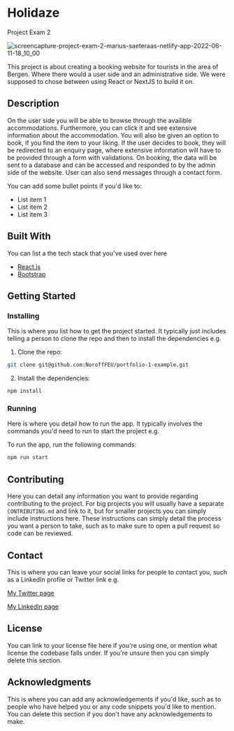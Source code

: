 # Holidaze
Project Exam 2

![screencapture-project-exam-2-marius-saeteraas-netlify-app-2022-06-11-18_10_00](https://user-images.githubusercontent.com/71336754/173196116-16e42a46-5980-4845-ac25-33a30ed049e5.png)


This project is about creating a booking website for tourists in the area of Bergen. Where there would a user side and an administrative side. We were supposed to chose between using React or NextJS to build it on.

## Description

On the user side you will be able to browse through the availible accommodations. Furthermore, you can click it and see extensive information about the accommodation. You will also be given an option to book, if you find the item to your liking. If the user decides to book, they will be redirected to an enquiry page, where extensive information will have to be provided through a form with validations. On booking, the data will be sent to a database and can be accessed and responded to by the admin side of the website. User can also send messages through a contact form.



You can add some bullet points if you'd like to:

- List item 1
- List item 2
- List item 3

## Built With

You can list a the tech stack that you've used over here

- [React.js](https://reactjs.org/)
- [Bootstrap](https://getbootstrap.com)

## Getting Started

### Installing

This is where you list how to get the project started. It typically just includes telling a person to clone the repo and then to install the dependencies e.g.

1. Clone the repo:

```bash
git clone git@github.com:NoroffFEU/portfolio-1-example.git
```

2. Install the dependencies:

```
npm install
```

### Running

Here is where you detail how to run the app. It typically involves the commands you'd need to run to start the project e.g.

To run the app, run the following commands:

```bash
npm run start
```

## Contributing

Here you can detail any information you want to provide regarding contributing to the project. For big projects you will usually have a separate `CONTRIBUTING.md` and link to it, but for smaller projects you can simply include instructions here. These instructions can simply detail the process you want a person to take, such as to make sure to open a pull request so code can be reviewed.

## Contact

This is where you can leave your social links for people to contact you, such as a LinkedIn profile or Twitter link e.g.

[My Twitter page](www.twitter.com)

[My LinkedIn page](www.linkedin.com)

## License

You can link to your license file here if you're using one, or mention what license the codebase falls under. If you're unsure then you can simply delete this section.

## Acknowledgments

This is where you can add any acknowledgements if you'd like, such as to people who have helped you or any code snippets you'd like to mention. You can delete this section if you don't have any acknowledgements to make.
